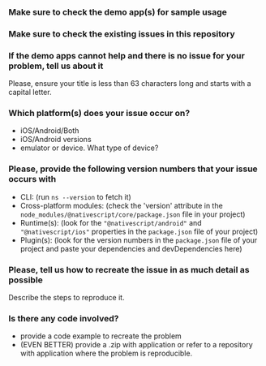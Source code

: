 ### Make sure to check the demo app(s) for sample usage

### Make sure to check the existing issues in this repository

### If the demo apps cannot help and there is no issue for your problem, tell us about it

Please, ensure your title is less than 63 characters long and starts with a capital
letter.

### Which platform(s) does your issue occur on?

- iOS/Android/Both
- iOS/Android versions
- emulator or device. What type of device?

### Please, provide the following version numbers that your issue occurs with

- CLI: (run `ns --version` to fetch it)
- Cross-platform modules: (check the 'version' attribute in the
`node_modules/@nativescript/core/package.json` file in your project)
- Runtime(s): (look for the `"@nativescript/android"` and `"@nativescript/ios"` properties in the `package.json` file of your project)
- Plugin(s): (look for the version numbers in the `package.json` file of your
project and paste your dependencies and devDependencies here)

### Please, tell us how to recreate the issue in as much detail as possible

Describe the steps to reproduce it.

### Is there any code involved?

- provide a code example to recreate the problem
- (EVEN BETTER) provide a .zip with application or refer to a repository with application where the problem is reproducible.
